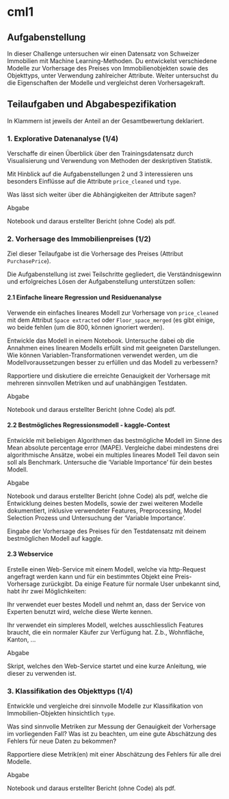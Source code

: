 # cml1
## Aufgabenstellung

In dieser Challenge untersuchen wir einen Datensatz von Schweizer Immobilien mit Machine Learning-Methoden. Du entwickelst verschiedene Modelle zur Vorhersage des Preises von Immobilienobjekten sowie des Objekttyps, unter Verwendung zahlreicher Attribute. Weiter untersuchst du die Eigenschaften der Modelle und vergleichst deren Vorhersagekraft.

## Teilaufgaben und Abgabespezifikation

In Klammern ist jeweils der Anteil an der Gesamtbewertung deklariert.

### 1. Explorative Datenanalyse (1/4)

Verschaffe dir einen Überblick über den Trainingsdatensatz durch Visualisierung und Verwendung von Methoden der deskriptiven Statistik.

Mit Hinblick auf die Aufgabenstellungen 2 und 3 interessieren uns besonders Einflüsse auf die Attribute `price_cleaned` und `type`.

Was lässt sich weiter über die Abhängigkeiten der Attribute sagen?

Abgabe

Notebook und daraus erstellter Bericht (ohne Code) als pdf.

### 2. Vorhersage des Immobilienpreises (1/2)

Ziel dieser Teilaufgabe ist die Vorhersage des Preises (Attribut `PurchasePrice`).

Die Aufgabenstellung ist zwei Teilschritte gegliedert, die Verständnisgewinn und erfolgreiches Lösen der Aufgabenstellung unterstützen sollen:

#### 2.1 Einfache lineare Regression und Residuenanalyse

Verwende ein einfaches lineares Modell zur Vorhersage von `price_cleaned` mit dem Attribut `Space extracted` oder `Floor_space_merged` (es gibt einige, wo beide fehlen (um die 800, können ignoriert werden).

Entwickle das Modell in einem Notebook. Untersuche dabei ob die Annahmen eines linearen Modells erfüllt sind mit geeigneten Darstellungen. Wie können Variablen-Transformationen verwendet werden, um die Modellvoraussetzungen besser zu erfüllen und das Modell zu verbessern?

Rapportiere und diskutiere die erreichte Genauigkeit der Vorhersage mit mehreren sinnvollen Metriken und auf unabhängigen Testdaten.

Abgabe

Notebook und daraus erstellter Bericht (ohne Code) als pdf.

#### 2.2 Bestmögliches Regressionsmodell - kaggle-Contest

Entwickle mit beliebigen Algorithmen das bestmögliche Modell im Sinne des Mean absolute percentage error (MAPE). Vergleiche dabei mindestens drei algorithmische Ansätze, wobei ein multiples lineares Modell Teil davon sein soll als Benchmark. Untersuche die ‘Variable Importance’ für dein bestes Modell.

Abgabe

Notebook und daraus erstellter Bericht (ohne Code) als pdf, welche die Entwicklung deines besten Modells, sowie der zwei weiteren Modelle dokumentiert, inklusive verwendeter Features, Preprocessing, Model Selection Prozess und Untersuchung der ‘Variable Importance’.

Eingabe der Vorhersage des Preises für den Testdatensatz mit deinem bestmöglichen Modell auf kaggle.

#### 2.3 Webservice

Erstelle einen Web-Service mit einem Modell, welche via http-Request angefragt werden kann und für ein bestimmtes Objekt eine Preis-Vorhersage zurückgibt. Da einige Feature für normale User unbekannt sind, habt ihr zwei Möglichkeiten:

Ihr verwendet euer bestes Modell und nehmt an, dass der Service von Experten benutzt wird, welche diese Werte kennen.

Ihr verwendet ein simpleres Modell, welches ausschliesslich Features braucht, die ein normaler Käufer zur Verfügung hat. Z.b., Wohnfläche, Kanton, ...

Abgabe

Skript, welches den Web-Service startet und eine kurze Anleitung, wie dieser zu verwenden ist.

### 3. Klassifikation des Objekttyps (1/4)

Entwickle und vergleiche drei sinnvolle Modelle zur Klassifikation von Immobilien-Objekten hinsichtlich `type`.

Was sind sinnvolle Metriken zur Messung der Genauigkeit der Vorhersage im vorliegenden Fall? Was ist zu beachten, um eine gute Abschätzung des Fehlers für neue Daten zu bekommen?

Rapportiere diese Metrik(en) mit einer Abschätzung des Fehlers für alle drei Modelle.

Abgabe

Notebook und daraus erstellter Bericht (ohne Code) als pdf.